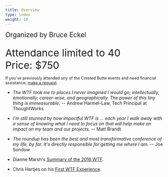 ```yaml
---
title: Overview
type: index
weight: 10
---
```


<span style="font-size:150%">Organized by Bruce Eckel<br/><br/>
<span style="font-size:150%">Attendance limited to 40<br/>
Price: $750</span>

<span style="font-size:90%">If you've previously attended any of the Crested
Butte events and need financial assistance,
<a href="https://softwarearchitectureforum.github.io/contact/">make a
request</a>.</span>

- *The WTF took me to places I never imagined I would go; intellectually, emotionally, career-wise, and geographically. The power of this tiny thing is immeasurable.* -- Andrew Harmel-Law, Tech Principal at ThoughtWorks

- *I'm still stunned by how impactful WTF is ... each year I walk away with a sense of knowing what I need to focus on that will help make an impact on my team and our projects.* -- Matt Brandt

- *The roundup has been the best and most transformative conference of my life, by far. It's directly responsible for getting me where I am.* -- Joe Sondow

- Dianne Marsh's [Summary of the 2016 WTF](http://diannemarsh.com/conference-summary-winter-tech-forum-2016/).

- Chris Hartjes on his [First WTF Experience](https://www.littlehart.net/atthekeyboard/2017/03/12/fighting-fear-and-loathing-in-crested-butte/).
